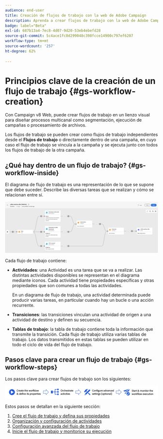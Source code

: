 ```yaml
---
audience: end-user
title: Creación de flujos de trabajo con la web de Adobe Campaign
description: Aprenda a crear flujos de trabajo con la web de Adobe Campaign
badge: label="Beta"
exl-id: 687b13a4-7ec8-4d07-9d20-53eb4ebefd28
source-git-commit: 5c4ace1fc8d299048c398fcce14900c797ef6207
workflow-type: tm+mt
source-wordcount: '257'
ht-degree: 62%

---
```



# Principios clave de la creación de un flujo de trabajo {#gs-workflow-creation}

Con Campaign v8 Web, puede crear flujos de trabajo en un lienzo visual para diseñar procesos multicanal como segmentación, ejecución de campañas o procesamiento de archivos.

Los flujos de trabajo se pueden crear como flujos de trabajo independientes desde el **Flujos de trabajo** o directamente dentro de una campaña, en cuyo caso el flujo de trabajo se vincula a la campaña y se ejecuta junto con todos los flujos de trabajo de la otra campaña.

## ¿Qué hay dentro de un flujo de trabajo? {#gs-workflow-inside}

El diagrama de flujo de trabajo es una representación de lo que se supone que debe suceder. Describe las diversas tareas que se realizan y cómo se relacionan entre sí.

![](assets/workflow-example.png)

Cada flujo de trabajo contiene:

* **Actividades**: una Actividad es una tarea que se va a realizar. Las distintas actividades disponibles se representan en el diagrama mediante iconos. Cada actividad tiene propiedades específicas y otras propiedades que son comunes a todas las actividades.

  En un diagrama de flujo de trabajo, una actividad determinada puede producir varias tareas, en particular cuando hay un bucle o una acción recurrente.

* **Transiciones**: las transiciones vinculan una actividad de origen a una actividad de destino y definen su secuencia.

* **Tablas de trabajo**: la tabla de trabajo contiene toda la información que transmite la transición. Cada flujo de trabajo utiliza varias tablas de trabajo. Los datos transmitidos en estas tablas se pueden utilizar en todo el ciclo de vida del flujo de trabajo.

## Pasos clave para crear un flujo de trabajo {#gs-workflow-steps}

Los pasos clave para crear flujos de trabajo son los siguientes:

![](assets/workflow-creation-process.png)

Estos pasos se detallan en la siguiente sección:

1. [Cree el flujo de trabajo y defina sus propiedades](create-workflow.md)
1. [Organización y configuración de actividades](orchestrate-activities.md)
1. [Configuración avanzada del flujo de trabajo](workflow-settings.md)
1. [Inicie el flujo de trabajo y monitorice su ejecución](start-monitor-workflows.md)

